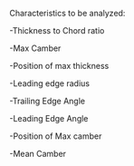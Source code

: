 Characteristics to be analyzed:

-Thickness to Chord ratio

-Max Camber

-Position of max thickness 

-Leading edge radius

-Trailing Edge Angle

-Leading Edge Angle

-Position of Max camber

-Mean Camber